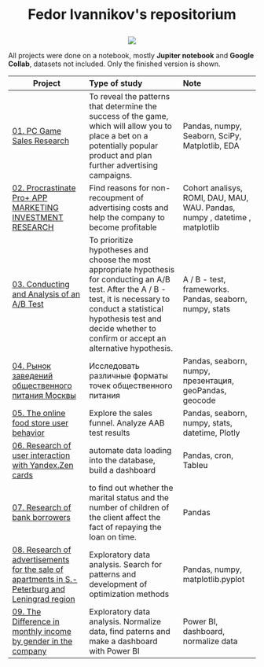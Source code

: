 # <p align="center"> Fedor Ivannikov's repositorium
<p align="center"><img src='https://www.google.com/imgres?imgurl=https%3A%2F%2Fwww.nelibek.com.ng%2Fwp-content%2Fuploads%2F2020%2F03%2Fdataanalysisistockrobuart.jpg&imgrefurl=https%3A%2F%2Fwww.nelibek.com.ng%2Fdata-analysis%2F&tbnid=ZslvJqi6LsWOkM&vet=12ahUKEwjSwP3uh677AhWEVqQEHcx2AjcQMygZegUIARCTAg..i&docid=FwXcTIgNITZjcM&w=1200&h=1034&q=data%20analysis&ved=2ahUKEwjSwP3uh677AhWEVqQEHcx2AjcQMygZegUIARCTAg'></p>

All projects were done on a notebook, mostly **Jupiter notebook** and **Google Collab**, datasets not included.
Only the finished version is shown.

| **Project** | **Type of study** | **Note** |
| -------------------- | :--------------------- |:---------------------------|
| [01. PC Game Sales Research ]( https://github.com/Ivannikovf/Ivannikovf_repositorium/tree/mine_repositarium/game_project)|To reveal the patterns that determine the success of the game, which will allow you to place a bet on a potentially popular product and plan further advertising campaigns. |Pandas, numpy, Seaborn, SciPy, Matplotlib,  EDA|
| [02. Procrastinate Pro+ APP MARKETING INVESTMENT RESEARCH](https://github.com/Ivannikovf/Ivannikovf_repositorium/tree/mine_repositarium/marketing_app_project)|Find reasons for non-recoupment of advertising costs and help the company to become profitable|Cohort analisys,  ROMI, DAU, MAU, WAU. Pandas, numpy , datetime , matplotlib|
| [03. Conducting and Analysis of an A/B Test](https://github.com/Ivannikovf/Ivannikovf_repositorium/tree/mine_repositarium/a_b_test_project)|To prioritize hypotheses and choose the most appropriate hypothesis for conducting an A/B test. After the A / B - test, it is necessary to conduct a statistical hypothesis test and decide whether to confirm or accept an alternative hypothesis.|A / B - test, frameworks. Pandas, seaborn, numpy, stats|
| [04. Рынок заведений общественного питания Москвы]( )|Исследовать различные форматы точек общественного питания|Pandas, seaborn, numpy, презентация, geoPandas, geocode|
| [05. The online food store user behavior](https://github.com/Ivannikovf/Ivannikovf_repositorium/blob/mine_repositarium/The%20online%20food%20store%20user%20behavior)|Explore the sales funnel. Analyze AAB test results|Pandas, seaborn, numpy, stats, datetime, Plotly|
| [06. Research of user interaction with Yandex.Zen cards](https://github.com/Ivannikovf/Ivannikovf_repositorium/tree/mine_repositarium/research_of_user_interaction_with_Yandex.Zen_cards)|automate data loading into the database, build a dashboard|Pandas, cron, Tableu|
| [07. Research of bank borrowers](https://github.com/Ivannikovf/Ivannikovf_repositorium/tree/mine_repositarium/bank_project)|to find out whether the marital status and the number of children of the client affect the fact of repaying the loan on time.|Pandas|
| [08. Research of advertisements for the sale of apartments in S.-Peterburg and Leningrad region](https://github.com/Ivannikovf/Ivannikovf_repositorium/tree/mine_repositarium/development_project)|Exploratory data analysis. Search for patterns and development of optimization methods|Pandas, numpy, matplotlib.pyplot|
| [09. The Difference in monthly income by gender in the company](https://github.com/Ivannikovf/Ivannikovf_repositorium/tree/mine_repositarium/development_project)|Exploratory data analysis. Normalize data, find paterns and make a dashboard with Power BI|Power BI, dashboard, normalize data|


